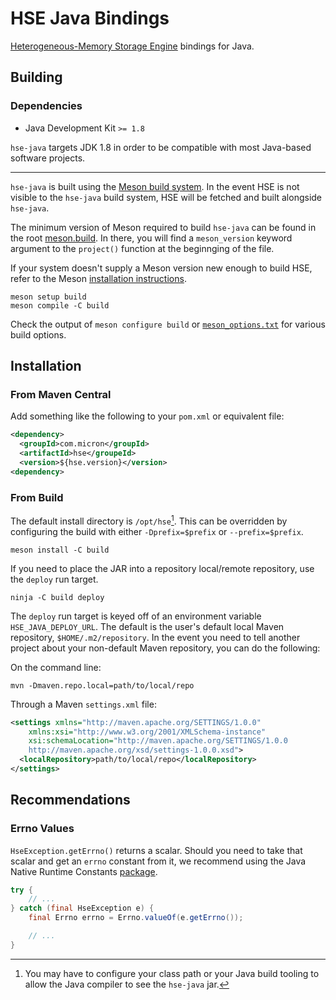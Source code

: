 # HSE Java Bindings

[Heterogeneous-Memory Storage Engine](https://github.com/hse-project/hse-java)
bindings for Java.

## Building

### Dependencies

- Java Development Kit `>= 1.8`

`hse-java` targets JDK 1.8 in order to be compatible with most Java-based
software projects.

---

`hse-java` is built using the [Meson build system](https://mesonbuild.com/).
In the event HSE is not visible to the `hse-java` build system, HSE will be
fetched and built alongside `hse-java`.

The minimum version of Meson required to build `hse-java` can be found in the
root [meson.build](./meson.build). In there, you will find a `meson_version`
keyword argument to the `project()` function at the beginnging of the file.

If your system doesn't supply a Meson version new enough to build HSE, refer to
the Meson
[installation instructions](https://mesonbuild.com/Getting-meson.html).

```shell
meson setup build
meson compile -C build
```

Check the output of `meson configure build` or
[`meson_options.txt`](./meson_options.txt) for various build options.

## Installation

### From Maven Central

Add something like the following to your `pom.xml` or equivalent file:

```xml
<dependency>
  <groupId>com.micron</groupId>
  <artifactId>hse</groupeId>
  <version>${hse.version}</version>
<dependency>
```

### From Build

The default install directory is `/opt/hse`[^1]. This can be overridden by
configuring the build with either `-Dprefix=$prefix` or `--prefix=$prefix`.

```shell
meson install -C build
```

If you need to place the JAR into a repository local/remote repository, use the
`deploy` run target.

```shell
ninja -C build deploy
```

The `deploy` run target is keyed off of an environment variable
`HSE_JAVA_DEPLOY_URL`. The default is the user's default local Maven repository,
`$HOME/.m2/repository`. In the event you need to tell another project about your
non-default Maven repository, you can do the following:

On the command line:

```shell
mvn -Dmaven.repo.local=path/to/local/repo
```

Through a Maven `settings.xml` file:

```xml
<settings xmlns="http://maven.apache.org/SETTINGS/1.0.0"
    xmlns:xsi="http://www.w3.org/2001/XMLSchema-instance"
    xsi:schemaLocation="http://maven.apache.org/SETTINGS/1.0.0
    http://maven.apache.org/xsd/settings-1.0.0.xsd">
  <localRepository>path/to/local/repo</localRepository>
</settings>
```

## Recommendations

### Errno Values

`HseException.getErrno()` returns a scalar. Should you need to take that scalar
and get an `errno` constant from it, we recommend using the Java Native Runtime
Constants
[package](https://mvnrepository.com/artifact/com.github.jnr/jnr-constants).

```java
try {
    // ...
} catch (final HseException e) {
    final Errno errno = Errno.valueOf(e.getErrno());

    // ...
}
```

[^1]: You may have to configure your class path or your Java build tooling to
allow the Java compiler to see the `hse-java` jar.
